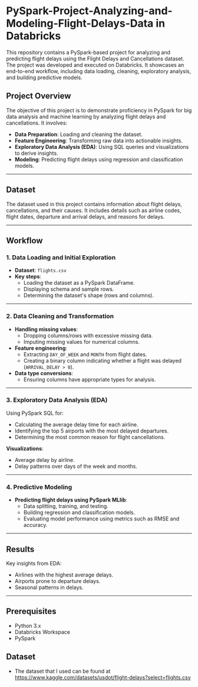 # PySpark-Project-Analyzing-and-Modeling-Flight-Delays-Data in Databricks
This repository contains a PySpark-based project for analyzing and predicting flight delays using the Flight Delays and Cancellations dataset. The project was developed and executed on Databricks. It showcases an end-to-end workflow, including data loading, cleaning, exploratory analysis, and building predictive models.



## Project Overview  
The objective of this project is to demonstrate proficiency in PySpark for big data analysis and machine learning by analyzing flight delays and cancellations. It involves:  
- **Data Preparation**: Loading and cleaning the dataset.  
- **Feature Engineering**: Transforming raw data into actionable insights.  
- **Exploratory Data Analysis (EDA)**: Using SQL queries and visualizations to derive insights.  
- **Modeling**: Predicting flight delays using regression and classification models.  

---

## Dataset  
The dataset used in this project contains information about flight delays, cancellations, and their causes. It includes details such as airline codes, flight dates, departure and arrival delays, and reasons for delays.  

---

## Workflow  

### 1. Data Loading and Initial Exploration  
- **Dataset**: `flights.csv`  
- **Key steps**:  
  - Loading the dataset as a PySpark DataFrame.  
  - Displaying schema and sample rows.  
  - Determining the dataset's shape (rows and columns).  

---

### 2. Data Cleaning and Transformation  
- **Handling missing values**:  
  - Dropping columns/rows with excessive missing data.  
  - Imputing missing values for numerical columns.  
- **Feature engineering**:  
  - Extracting `DAY_OF_WEEK` and `MONTH` from flight dates.  
  - Creating a binary column indicating whether a flight was delayed (`ARRIVAL_DELAY > 0`).  
- **Data type conversions**:  
  - Ensuring columns have appropriate types for analysis.  

---

### 3. Exploratory Data Analysis (EDA)  

Using PySpark SQL for:  
- Calculating the average delay time for each airline.  
- Identifying the top 5 airports with the most delayed departures.  
- Determining the most common reason for flight cancellations.  

**Visualizations**:  
- Average delay by airline.  
- Delay patterns over days of the week and months.  

---

### 4. Predictive Modeling  
- **Predicting flight delays using PySpark MLlib**:  
  - Data splitting, training, and testing.  
  - Building regression and classification models.  
  - Evaluating model performance using metrics such as RMSE and accuracy.  

---

## Results  
Key insights from EDA:  
- Airlines with the highest average delays.  
- Airports prone to departure delays.  
- Seasonal patterns in delays.  

---

## Prerequisites  
- Python 3.x  
- Databricks Workspace  
- PySpark  

## Dataset
- The dataset that I used can be found at
https://www.kaggle.com/datasets/usdot/flight-delays?select=flights.csv
